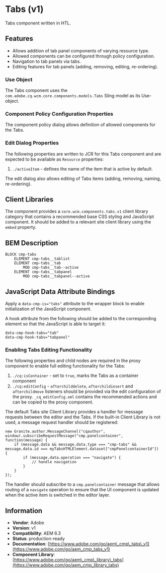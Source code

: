 <!--
Copyright 2018 Adobe Systems Incorporated

Licensed under the Apache License, Version 2.0 (the "License");
you may not use this file except in compliance with the License.
You may obtain a copy of the License at

    http://www.apache.org/licenses/LICENSE-2.0

Unless required by applicable law or agreed to in writing, software
distributed under the License is distributed on an "AS IS" BASIS,
WITHOUT WARRANTIES OR CONDITIONS OF ANY KIND, either express or implied.
See the License for the specific language governing permissions and
limitations under the License.
-->
Tabs (v1)
====
Tabs component written in HTL.

## Features

* Allows addition of tab panel components of varying resource type.
* Allowed components can be configured through policy configuration.
* Navigation to tab panels via tabs.
* Editing features for tab panels (adding, removing, editing, re-ordering).

### Use Object
The Tabs component uses the `com.adobe.cq.wcm.core.components.models.Tabs` Sling model as its Use-object.

### Component Policy Configuration Properties
The component policy dialog allows definition of allowed components for the Tabs.

### Edit Dialog Properties
The following properties are written to JCR for this Tabs component and are expected to be available as `Resource` properties:

1. `./activeItem` - defines the name of the item that is active by default.

The edit dialog also allows editing of Tabs items (adding, removing, naming, re-ordering).

## Client Libraries
The component provides a `core.wcm.components.tabs.v1` client library category that contains a recommended base
CSS styling and JavaScript component. It should be added to a relevant site client library using the `embed` property.

## BEM Description
```
BLOCK cmp-tabs
    ELEMENT cmp-tabs__tablist
    ELEMENT cmp-tabs__tab
        MOD cmp-tabs__tab--active
    ELEMENT cmp-tabs__tabpanel
        MOD cmp-tabs__tabpanel--active
```

## JavaScript Data Attribute Bindings
Apply a `data-cmp-is="tabs"` attribute to the wrapper block to enable initialization of the JavaScript component.

A hook attribute from the following should be added to the corresponding element so that the JavaScript is able to target it:

```
data-cmp-hook-tabs="tab"
data-cmp-hook-tabs="tabpanel"
```

### Enabling Tabs Editing Functionality
The following properties and child nodes are required in the proxy component to enable full editing functionality for the Tabs:

1. `./cq:isContainer` - set to `true`, marks the Tabs as a container component
2. `./cq:editConfig` - `afterchilddelete`, `afterchildinsert` and `afterchildmove` listeners should be provided via
the edit configuration of the proxy. `_cq_editConfig.xml` contains the recommended actions and can be copied to the proxy component.

The default Tabs site Client Library provides a handler for message requests between the editor and the Tabs.
If the built-in Client Library is not used, a message request handler should be registered:
```
new Granite.author.MessageChannel("cqauthor", window).subscribeRequestMessage("cmp.panelcontainer", function(message) {
    if (message.data && message.data.type === "cmp-tabs" && message.data.id === myTabsHTMLElement.dataset["cmpPanelcontainerId"]) {
        if (message.data.operation === "navigate") {
            // handle navigation
        }
    }
});
```

The handler should subscribe to a `cmp.panelcontainer` message that allows routing of a `navigate` operation to ensure
that the UI component is updated when the active item is switched in the editor layer.

## Information
* **Vendor**: Adobe
* **Version**: v1
* **Compatibility**: AEM 6.3
* **Status**: production-ready
* **Documentation**: [https://www.adobe.com/go/aem\_cmp\_tabs\_v1](https://www.adobe.com/go/aem_cmp_tabs_v1)
* **Component Library**: [https://www.adobe.com/go/aem\_cmp\_library\_tabs](https://www.adobe.com/go/aem_cmp_library_tabs)
